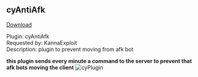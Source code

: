 ## cyAntiAfk
<a href="https://github.com/cydolo/cyPlugins/releases/tag/cypl-antiafk-b2.1" target="_blank">Download</a>

Plugin: cyAntiAfk  
Requested by: KannaExploit  
Description: plugin to prevent moving from afk bot

**this plugin sends every minute a command to the server to prevent that afk bots moving the client**
![cyPlugin](https://files.catbox.moe/v0lm2j.png)
